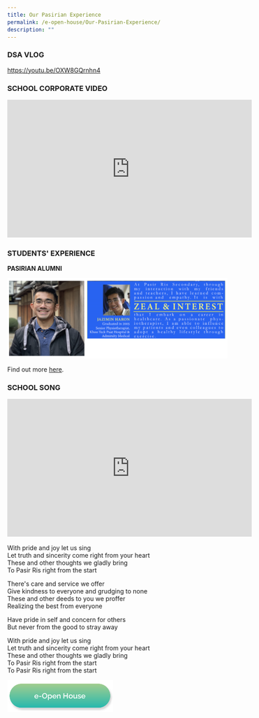 ```yaml
---
title: Our Pasirian Experience
permalink: /e-open-house/Our-Pasirian-Experience/
description: ""
---
```

### DSA VLOG

https://youtu.be/OXW8GQrnhn4


### SCHOOL CORPORATE VIDEO

<iframe width="560" height="315" src="https://www.youtube.com/embed/GOF8jI49lWc" title="YouTube video player" frameborder="0" allow="accelerometer; autoplay; clipboard-write; encrypted-media; gyroscope; picture-in-picture; web-share" allowfullscreen=""></iframe>

### STUDENTS' EXPERIENCE

**PASIRIAN ALUMNI**

![](/images/alumni.png)

Find out more [here](/about-us/Our-Partners/Alumni/).

### SCHOOL SONG

<iframe width="560" height="315" src="https://www.youtube.com/embed/pzvipntESGg" title="YouTube video player" frameborder="0" allow="accelerometer; autoplay; clipboard-write; encrypted-media; gyroscope; picture-in-picture; web-share" allowfullscreen=""></iframe>

With pride and joy let us sing  
Let truth and sincerity come right from your heart  
These and other thoughts we gladly bring  
To Pasir Ris right from the start  
  
There's care and service we offer  
Give kindness to everyone and grudging to none  
These and other deeds to you we proffer  
Realizing the best from everyone  
  
Have pride in self and concern for others  
But never from the good to stray away  
  
With pride and joy let us sing  
Let truth and sincerity come right from your heart  
These and other thoughts we gladly bring  
To Pasir Ris right from the start  
To Pasir Ris right from the start

<a href="/e-open-house/e-open-house/"><img src="/images/Button/eopenhouse.png" style="width:48%"></a>